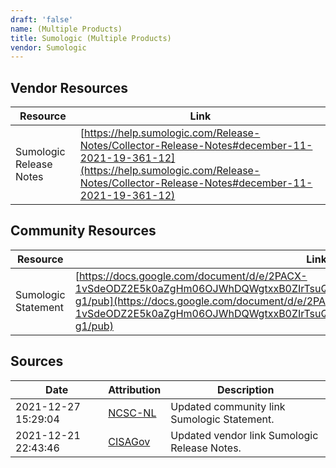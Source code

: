 ```yaml
---
draft: 'false'
name: (Multiple Products)
title: Sumologic (Multiple Products)
vendor: Sumologic
---
```


## Vendor Resources
| Resource | Link |
| --- | --- |
| Sumologic Release Notes | [https://help.sumologic.com/Release-Notes/Collector-Release-Notes#december-11-2021-19-361-12](https://help.sumologic.com/Release-Notes/Collector-Release-Notes#december-11-2021-19-361-12) |

## Community Resources
| Resource | Link |
| --- | --- |
| Sumologic Statement | [https://docs.google.com/document/d/e/2PACX-1vSdeODZ2E5k0aZgHm06OJWhDQWgtxxB0ZIrTsuQjg5xaoxlogmTVGdOWoSFtDlZBdHzY6ET6k6Sk-g1/pub](https://docs.google.com/document/d/e/2PACX-1vSdeODZ2E5k0aZgHm06OJWhDQWgtxxB0ZIrTsuQjg5xaoxlogmTVGdOWoSFtDlZBdHzY6ET6k6Sk-g1/pub) |


## Sources
| Date | Attribution | Description |
| --- | --- | --- |
| 2021-12-27 15:29:04 | [NCSC-NL](https://github.com/NCSC-NL/log4shell/blob/main/software/README.md) | Updated community link Sumologic Statement.  |
| 2021-12-21 22:43:46 | [CISAGov](https://raw.githubusercontent.com/cisagov/log4j-affected-db/develop/README.md) | Updated vendor link Sumologic Release Notes.  |
